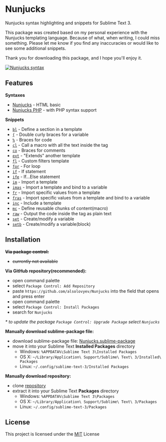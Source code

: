 # Nunjucks

Nunjucks syntax highlighting and snippets for Sublime Text 3.

This package was created based on my personal experience with the Nunjucks templating language. Because of what, when writing, I could miss something. Please let me know if you find any inaccuracies or would like to see some additional snippets.

Thank you for downloading this package, and I hope you'll enjoy it.

[![Nunjucks syntax](https://habrastorage.org/webt/tc/ri/fs/tcrifss5klkuhoy7scyvnpj7kvq.jpeg)](https://github.com/alsolovyev/Nunjucks)


## Features

**Syntaxes**
- [Nunjucks](https://github.com/alsolovyev/Nunjucks/blob/master/Syntaxes/Nunjucks.sublime-syntax) - HTML basic
- [Nunjucks PHP](https://github.com/alsolovyev/Nunjucks/blob/master/Syntaxes/Nunjucks%20PHP.sublime-syntax) - with PHP syntax support

**Snippets**
- [`bl`](https://github.com/alsolovyev/Nunjucks/blob/master/Snippets/block.sublime-snippet) - Define a section in a template
- [`{`](https://github.com/alsolovyev/Nunjucks/blob/master/Snippets/braces.sublime-snippet) - Double curly braces for a variable
- [`%`](https://github.com/alsolovyev/Nunjucks/blob/master/Snippets/braces.sublime-snippet) - Braces for code
- [`cl`](https://github.com/alsolovyev/Nunjucks/blob/master/Snippets/call.sublime-snippet) -  Call a macro with all the text inside the tag
- [`co`](https://github.com/alsolovyev/Nunjucks/blob/master/Snippets/comment.sublime-snippet) - Braces for comments
- [`ext`](https://github.com/alsolovyev/Nunjucks/blob/master/Snippets/extends.sublime-snippet) -  "Extends" another template
- [`fl`](https://github.com/alsolovyev/Nunjucks/blob/master/Snippets/filter.sublime-snippet) - Custom filters template
- [`for`](https://github.com/alsolovyev/Nunjucks/blob/master/Snippets/for.sublime-snippet) - For loop
- [`if`](https://github.com/alsolovyev/Nunjucks/blob/master/Snippets/if.sublime-snippet) - If statement
- [`ife`](https://github.com/alsolovyev/Nunjucks/blob/master/Snippets/if_else.sublime-snippet) - If...Else statement
- [`im`](https://github.com/alsolovyev/Nunjucks/blob/master/Snippets/import.sublime-snippet) - Import a template
- [`imas`](https://github.com/alsolovyev/Nunjucks/blob/master/Snippets/import_as.sublime-snippet) - Import a template and bind to a variable
- [`fr`](https://github.com/alsolovyev/Nunjucks/blob/master/Snippets/import_from.sublime-snippet) - Import specific values from a template
- [`fras`](https://github.com/alsolovyev/Nunjucks/blob/master/Snippets/import_from_as.sublime-snippet) - Import specific values from a template and bind to a variable
- [`inc`](https://github.com/alsolovyev/Nunjucks/blob/master/Snippets/include.sublime-snippet) - Include a template
- [`mc`](https://github.com/alsolovyev/Nunjucks/blob/master/Snippets/macro.sublime-snippet) - Define reusable chunks of content(macro)
- [`raw`](https://github.com/alsolovyev/Nunjucks/blob/master/Snippets/raw.sublime-snippet) - Output the code inside the tag as plain text
- [`set`](https://github.com/alsolovyev/Nunjucks/blob/master/Snippets/set.sublime-snippet) - Create/modify a variable
- [`setb`](https://github.com/alsolovyev/Nunjucks/blob/master/Snippets/set_block.sublime-snippet) - Create/modify a variable(block)


## Installation

**~~Via package control:~~**
  - ~~currently not available~~

**Via GitHub repository(recommended):**
  - open command palette
  - select `Package Control: Add Repository`
  - paste `https://github.com/alsolovyev/Nunjucks` into the field that opens and press enter
  - open command palette
  - select `Package Control: Install Packages`
  - search for `Nunjucks`

_* to update the package `Package Control: Upgrade Package` select `Nunjucks`_

**Manually download sublime-package file:**
  - download sublime-package file: [Nunjucks.sublime-package](https://github.com/alsolovyev/Nunjucks/releases/download/v1.0/Nunjucks.sublime-package)
  - move it into your Sublime Text **Installed Packages** directory
    - Windows: `%APPDATA%\Sublime Text 3\Installed Packages`
    - OS X: `~/Library/Application\ Support/Sublime\ Text\ 3/Installed\ Packages`
    - Linux: `~/.config/sublime-text-3/Installed Packages`

**Manually download repository:**
  - clone [repository](https://github.com/alsolovyev/Nunjucks/archive/master.zip)
  - extract it into your Sublime Text **Packages** directory
    - Windows: `%APPDATA%\Sublime Text 3\Packages`
    - OS X: `~/Library/Application\ Support/Sublime\ Text\ 3/Packages`
    - Linux: `~/.config/sublime-text-3/Packages`


## License
This project is licensed under the [MIT](./LICENSE) License
